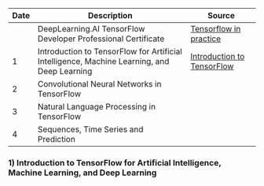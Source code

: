 |Date |Description| Source |
|---- |---------- | ------ |
|   | DeepLearning.AI TensorFlow Developer Professional Certificate | [Tensorflow in practice](https://www.coursera.org/professional-certificates/tensorflow-in-practice) | 
| 1 | Introduction to TensorFlow for Artificial Intelligence, Machine Learning, and Deep Learning |[Introduction to TensorFlow](https://www.coursera.org/learn/introduction-tensorflow/home/week/1)| 
| 2 | Convolutional Neural Networks in TensorFlow || 
| 3 | Natural Language Processing in TensorFlow || 
| 4 | Sequences, Time Series and Prediction || 

### 1) Introduction to TensorFlow for Artificial Intelligence, Machine Learning, and Deep Learning



